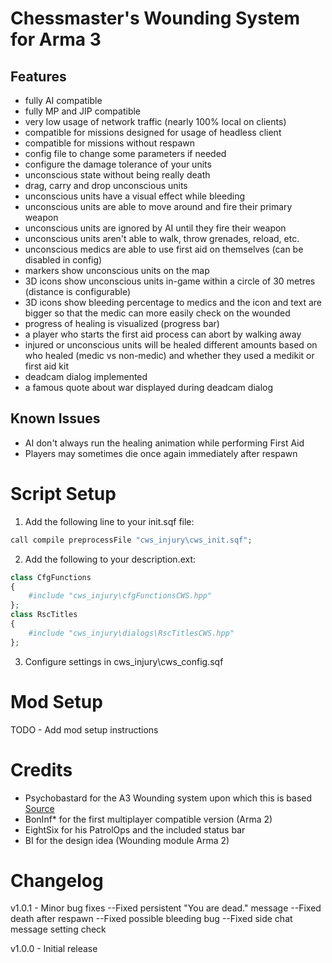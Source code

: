 Chessmaster's Wounding System for Arma 3
==========

Features
----------
-	fully AI compatible
-	fully MP and JIP compatible
-	very low usage of network traffic (nearly 100% local on clients)
-	compatible for missions designed for usage of headless client
-	compatible for missions without respawn
-	config file to change some parameters if needed
-	configure the damage tolerance of your units
-	unconscious state without being really death
-	drag, carry and drop unconscious units
-	unconscious units have a visual effect while bleeding
-	unconscious units are able to move around and fire their primary weapon
-	unconscious units are ignored by AI until they fire their weapon
-	unconscious units aren't able to walk, throw grenades, reload, etc.
-	unconscious medics are able to use first aid on themselves (can be disabled in config)
-	markers show unconscious units on the map
-	3D icons show unconscious units in-game within a circle of 30 metres (distance is configurable)
-	3D icons show bleeding percentage to medics and the icon and text are bigger so that the medic can more easily check on the wounded
-	progress of healing is visualized (progress bar)
-	a player who starts the first aid process can abort by walking away
-	injured or unconscious units will be healed different amounts based on who healed (medic vs non-medic) and whether they used a medikit or first aid kit
-	deadcam dialog implemented
-	a famous quote about war displayed during deadcam dialog

Known Issues
----------
-	AI don't always run the healing animation while performing First Aid
-	Players may sometimes die once again immediately after respawn

Script Setup
==========

1. Add the following line to your init.sqf file:
```php
call compile preprocessFile "cws_injury\cws_init.sqf";
```
2. Add the following to your description.ext:
```php
class CfgFunctions
{
	#include "cws_injury\cfgFunctionsCWS.hpp"
};
class RscTitles
{
	#include "cws_injury\dialogs\RscTitlesCWS.hpp"
};
```
3. Configure settings in cws_injury\cws_config.sqf

Mod Setup
==========

TODO - Add mod setup instructions

Credits
==========
-	Psychobastard for the A3 Wounding system upon which this is based [Source](http://forums.bistudio.com/showthread.php?170975-A3-Wounding-System)
-	BonInf* for the first multiplayer compatible version (Arma 2)
-	EightSix for his PatrolOps and the included status bar
-	BI for the design idea (Wounding module Arma 2)

Changelog
==========

v1.0.1 - Minor bug fixes
--Fixed persistent "You are dead." message
--Fixed death after respawn
--Fixed possible bleeding bug
--Fixed side chat message setting check

v1.0.0 - Initial release